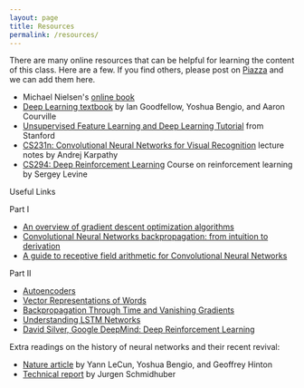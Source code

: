 ```yaml
---
layout: page
title: Resources
permalink: /resources/
---
```


There are many online resources that can be helpful for learning the content of this class. Here are a few.  If you find others, please post on [Piazza](https://piazza.com/princeton/spring2017/cos495/home) and we can add them here.

- Michael Nielsen's [online book](http://neuralnetworksanddeeplearning.com)
- [Deep Learning textbook](http://www.deeplearningbook.org/) by Ian Goodfellow, Yoshua Bengio, and Aaron Courville
- [Unsupervised Feature Learning and Deep Learning Tutorial](http://deeplearning.stanford.edu/tutorial/) from Stanford
- [CS231n: Convolutional Neural Networks for Visual Recognition](http://cs231n.github.io/) lecture notes by Andrej Karpathy
- [CS294: Deep Reinforcement Learning](rll.berkley.edu/deeprlcourse/) Course on reinforcement learning by Sergey Levine

Useful Links

Part I
- [An overview of gradient descent optimization algorithms](http://ruder.io/optimizing-gradient-descent/)
- [Convolutional Neural Networks backpropagation: from intuition to derivation](https://grzegorzgwardys.wordpress.com/2016/04/22/8/)
- [A guide to receptive field arithmetic for Convolutional Neural Networks](https://medium.com/mlreview/a-guide-to-receptive-field-arithmetic-for-convolutional-neural-networks-e0f514068807)

Part II
- [Autoencoders](http://ufldl.stanford.edu/tutorial/unsupervised/Autoencoders/)
- [Vector Representations of Words](https://www.tensorflow.org/tutorials/word2vec)
- [Backpropagation Through Time and Vanishing Gradients](http://www.wildml.com/2015/10/recurrent-neural-networks-tutorial-part-3-backpropagation-through-time-and-vanishing-gradients/)
- [Understanding LSTM Networks](http://colah.github.io/posts/2015-08-Understanding-LSTMs/)
- [David Silver, Google DeepMind: Deep Reinforcement Learning](https://syncedreview.com/2017/02/24/david-silver-google-deepmind-deep-reinforcement-learning/)

Extra readings on the history of neural networks and their recent revival:

- [Nature article](http://www.nature.com/nature/journal/v521/n7553/full/nature14539.html) by Yann LeCun,	Yoshua Bengio, and Geoffrey Hinton
- [Technical report](https://arxiv.org/pdf/1404.7828v4.pdf) by Jurgen Schmidhuber
